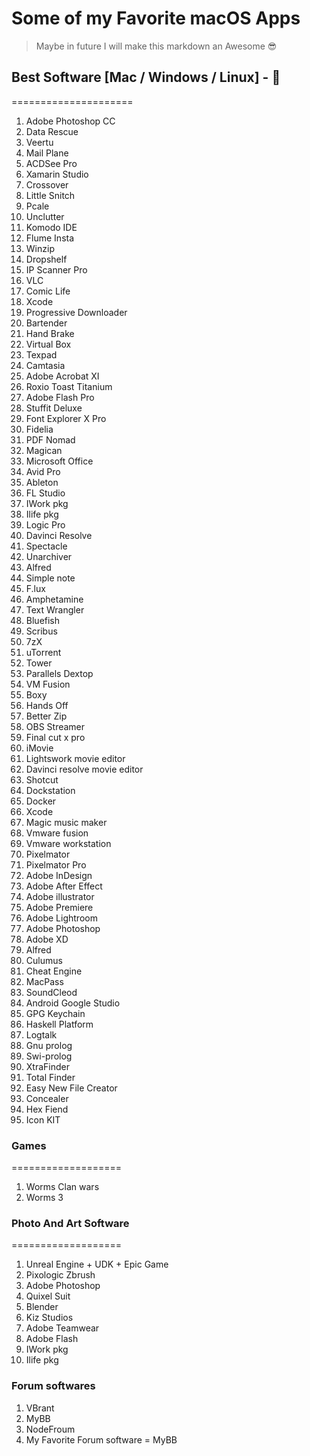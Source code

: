 # Some of my Favorite macOS Apps

> Maybe in future I will make this markdown an Awesome 😎



## Best Software [Mac / Windows / Linux] - 

=====================

1. Adobe Photoshop CC
2. Data Rescue
3. Veertu
4. Mail Plane
5. ACDSee Pro
6. Xamarin Studio
7. Crossover
8. Little Snitch
9. Pcale
10. Unclutter
11. Komodo IDE
12. Flume Insta
13. Winzip
14. Dropshelf 
15. IP Scanner Pro
16. VLC
17. Comic Life
18. Xcode
19. Progressive Downloader
20. Bartender
21. Hand Brake
22. Virtual Box
23. Texpad
24. Camtasia
25. Adobe Acrobat XI
26. Roxio Toast Titanium
27. Adobe Flash Pro
28. Stuffit Deluxe
29. Font Explorer X Pro
30. Fidelia
31. PDF Nomad
32. Magican
33. Microsoft Office
34. Avid Pro
35. Ableton
36. FL Studio
37. IWork pkg
38. Ilife pkg
39. Logic Pro
40. Davinci Resolve
41. Spectacle
42. Unarchiver
43. Alfred
44. Simple note
45. F.lux
46. Amphetamine
47. Text Wrangler
48. Bluefish
49. Scribus
50. 7zX
51. uTorrent
52. Tower
53. Parallels Dextop
54. VM Fusion
55. Boxy
56. Hands Off
57. Better Zip
58. OBS Streamer
59. Final cut x pro
60. iMovie
61. Lightswork movie editor
62. Davinci resolve movie editor
63. Shotcut
64. Dockstation
65. Docker
66. Xcode
67. Magic music maker
68. Vmware fusion
69. Vmware workstation
70. Pixelmator
71. Pixelmator Pro
72. Adobe InDesign
73. Adobe After Effect
74. Adobe illustrator
75. Adobe Premiere
76. Adobe Lightroom
77. Adobe Photoshop
78. Adobe XD
79. Alfred
80. Culumus
81. Cheat Engine
82. MacPass
83. SoundCleod
84. Android Google Studio
85. GPG Keychain
86. Haskell Platform
87. Logtalk
88. Gnu prolog
89. Swi-prolog
90. XtraFinder
91. Total Finder
92. Easy New File Creator
93. Concealer
94. Hex Fiend
95. Icon KIT



### Games

===================

1. Worms Clan wars
2. Worms 3



### Photo And Art Software 

===================

1. Unreal Engine + UDK + Epic Game
2. Pixologic Zbrush
3. Adobe Photoshop
4. Quixel Suit
5. Blender
6. Kiz Studios
7. Adobe Teamwear
8. Adobe Flash
9. IWork pkg
10. Ilife pkg



### Forum softwares

1. VBrant
2. MyBB
3. NodeFroum
4. My Favorite Forum software = MyBB